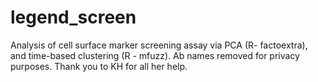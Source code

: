 # legend_screen
Analysis of cell surface marker screening assay via PCA (R- factoextra), and time-based clustering (R - mfuzz). Ab names removed for privacy purposes. Thank you to KH for all her help.
